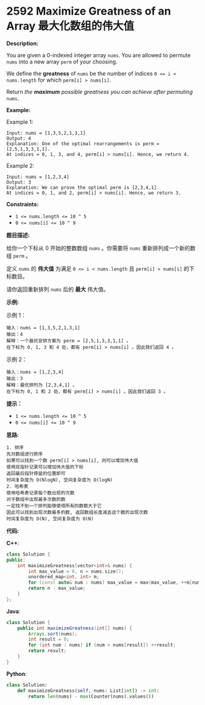 # 2592 Maximize Greatness of an Array 最大化数组的伟大值

__Description:__

You are given a 0-indexed integer array `nums`. You are allowed to permute `nums` into a new array `perm` of your choosing.

We define the __greatness__ of `nums` be the number of indices `0 <= i < nums.length` for which `perm[i] > nums[i]`.

Return _the __maximum__ possible greatness you can achieve after permuting_ `nums`.

__Example:__

Example 1:

```text
Input: nums = [1,3,5,2,1,3,1]
Output: 4
Explanation: One of the optimal rearrangements is perm = [2,5,1,3,3,1,1].
At indices = 0, 1, 3, and 4, perm[i] > nums[i]. Hence, we return 4.
```

Example 2:

```text
Input: nums = [1,2,3,4]
Output: 3
Explanation: We can prove the optimal perm is [2,3,4,1].
At indices = 0, 1, and 2, perm[i] > nums[i]. Hence, we return 3.
```

__Constraints:__

- `1 <= nums.length <= 10 ^ 5`
- `0 <= nums[i] <= 10 ^ 9`

__题目描述:__

给你一个下标从 0 开始的整数数组 `nums` 。你需要将 `nums` 重新排列成一个新的数组 `perm` 。

定义 `nums` 的 __伟大值__ 为满足 `0 <= i < nums.length` 且 `perm[i] > nums[i]` 的下标数目。

请你返回重新排列 `nums` 后的 __最大__ 伟大值。

__示例:__

示例 1：

```text
输入：nums = [1,3,5,2,1,3,1]
输出：4
解释：一个最优安排方案为 perm = [2,5,1,3,3,1,1] 。
在下标为 0, 1, 3 和 4 处，都有 perm[i] > nums[i] 。因此我们返回 4 。
```

示例 2：

```text
输入：nums = [1,2,3,4]
输出：3
解释：最优排列为 [2,3,4,1] 。
在下标为 0, 1 和 2 处，都有 perm[i] > nums[i] 。因此我们返回 3 。
```

__提示：__

- `1 <= nums.length <= 10 ^ 5`
- `0 <= nums[i] <= 10 ^ 9`

__思路:__

```text
1. 排序
先对数组进行排序
如果可以找到一个数 perm[i] > nums[i], 则可以增加伟大值
使用双指针记录可以增加伟大值的下标
返回最后指针停留的位置即可
时间复杂度为 O(NlogN), 空间复杂度为 O(logN)
2. 哈希表
使用哈希表记录每个数出现的次数
对于数组中出现最多次数的数
一定找不到一个排列能够使得所有的数都大于它
因此可以找到出现次数最多的数, 返回数组长度减去这个数的出现次数
时间复杂度为 O(N), 空间复杂度为 O(N)
```

__代码:__

__C++__:

```C++
class Solution {
public:
    int maximizeGreatness(vector<int>& nums) {
        int max_value = 0, n = nums.size();
        unordered_map<int, int> m;
        for (const auto& num : nums) max_value = max(max_value, ++m[num]);
        return n - max_value;
    }
};
```

__Java__:

```Java
class Solution {
    public int maximizeGreatness(int[] nums) {
        Arrays.sort(nums);
        int result = 0;
        for (int num : nums) if (num > nums[result]) ++result;
        return result;
    }
}
```

__Python__:

```Python
class Solution:
    def maximizeGreatness(self, nums: List[int]) -> int:
        return len(nums) - max(Counter(nums).values())
```
